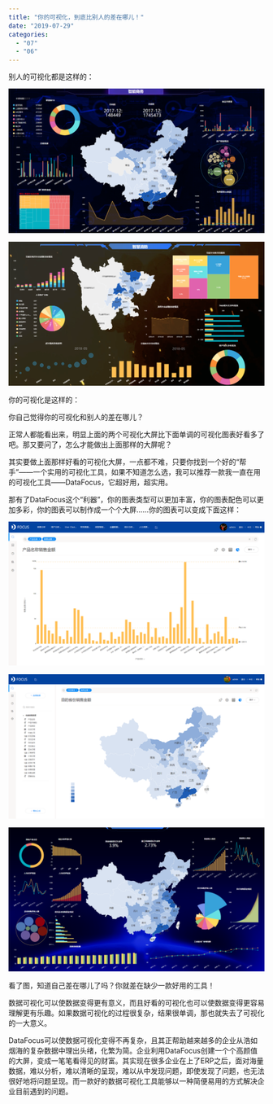 ```yaml
---
title: "你的可视化，到底比别人的差在哪儿！"
date: "2019-07-29"
categories: 
  - "07"
  - "06"
---
```


别人的可视化都是这样的：

![](images/word-image-465.png)

![](images/word-image-466.png)

你的可视化是这样的：

你自己觉得你的可视化和别人的差在哪儿？

正常人都能看出来，明显上面的两个可视化大屏比下面单调的可视化图表好看多了吧。那又要问了，怎么才能做出上面那样的大屏呢？

其实要做上面那样好看的可视化大屏，一点都不难，只要你找到一个好的“帮手”——一个实用的可视化工具，如果不知道怎么选，我可以推荐一款我一直在用的可视化工具——DataFocus，它超好用，超实用。

那有了DataFocus这个“利器”，你的图表类型可以更加丰富，你的图表配色可以更加多彩，你的图表可以制作成一个个大屏……你的图表可以变成下面这样：

![](images/word-image-467.png)

![](images/word-image-468.png)

![](images/word-image-469.png)

看了图，知道自己差在哪儿了吗？你就差在缺少一款好用的工具！

数据可视化可以使数据变得更有意义，而且好看的可视化也可以使数据变得更容易理解更有乐趣。如果数据可视化的过程很复杂，结果很单调，那也就失去了可视化的一大意义。

DataFocus可以使数据可视化变得不再复杂，且其正帮助越来越多的企业从浩如烟海的复杂数据中理出头绪，化繁为简。企业利用DataFocus创建一个个高颜值的大屏，变成一笔笔看得见的财富。其实现在很多企业在上了ERP之后，面对海量数据，难以分析，难以清晰的呈现，难以从中发现问题，即使发现了问题，也无法很好地将问题呈现。而一款好的数据可视化工具能够以一种简便易用的方式解决企业目前遇到的问题。
